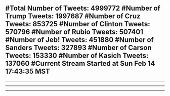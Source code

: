 #Total Number of Tweets: 4999772 
#Number of Trump Tweets: 1997687
#Number of Cruz Tweets: 853725
#Number of Clinton Tweets: 570796
#Number of Rubio Tweets: 507401
#Number of Jeb! Tweets: 451880
#Number of Sanders Tweets: 327893
#Number of Carson Tweets: 153330
#Number of Kasich Tweets: 137060
#Current Stream Started at Sun Feb 14 17:43:35 MST
---
---
---
---
